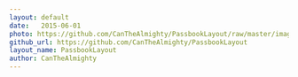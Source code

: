 ```yaml
---
layout: default
date:   2015-06-01
photo: https://github.com/CanTheAlmighty/PassbookLayout/raw/master/images/demo.gif
github_url: https://github.com/CanTheAlmighty/PassbookLayout
layout_name: PassbookLayout
author: CanTheAlmighty
---
```

